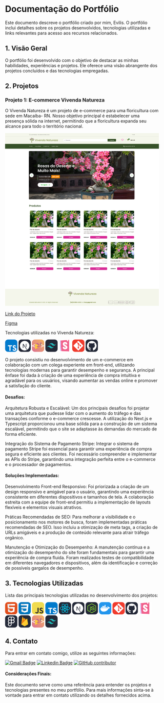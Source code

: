# Documentação do Portfólio

Este documento descreve o portfólio criado por mim, Evilis. O portfólio inclui detalhes sobre os projetos desenvolvidos, tecnologias utilizadas e links relevantes para acesso aos recursos relacionados.

## 1. Visão Geral

O portfólio foi desenvolvido com o objetivo de destacar as minhas habilidades, experiências e projetos. Ele oferece uma visão abrangente dos projetos concluídos e das tecnologias empregadas.

## 2. Projetos

### Projeto 1: E-commerce Vivenda Natureza

O Vivenda Natureza é um projeto de e-commerce para uma floricultura com sede em Macaíba-
RN. Nosso objetivo principal é estabelecer uma presença sólida na internet, permitindo que a floricultura
expanda seu alcance para todo o território nacional.

![Vivenda Natureza](public/01_Homepage.jpg)

[Link do Projeto](https://core-puce-one.vercel.app/)

[Figma](https://www.figma.com/file/ATgY5Li7e8rMsoh2MvIgSu/Vivenda-Natureza?type=design&node-id=0%3A1&mode=design&t=iv8cjd8bMrSXu0wJ-1)

Tecnologias utilizadas no Vivenda Natureza:

<code><img height="40" src="https://github.com/tandpfun/skill-icons/blob/main/icons/TypeScript.svg"></code>
<code><img height="40" src="https://github.com/tandpfun/skill-icons/blob/main/icons/NextJS-Dark.svg"></code>
<code><img height="40" src="https://github.com/tandpfun/skill-icons/blob/main/icons/StyledComponents.svg"></code>
<code><img height="40" src="https://github.com/tandpfun/skill-icons/blob/main/icons/TailwindCSS-Dark.svg"></code>
<code><img height="40" src="https://raw.githubusercontent.com/github/explore/80688e429a7d4ef2fca1e82350fe8e3517d3494d/topics/storybook/storybook.png"></code>
<code><img height="40" src="https://github.com/tandpfun/skill-icons/blob/main/icons/Git.svg"></code>
<code><img height="40" src="https://github.com/tandpfun/skill-icons/blob/main/icons/Github-Dark.svg"></code>

O projeto consistiu no desenvolvimento de um e-commerce em colaboração com um colega experiente em front-end, utilizando tecnologias modernas para garantir desempenho e segurança. A principal ênfase foi dada à criação de uma experiência de compra intuitiva e agradável para os usuários, visando aumentar as vendas online e promover a satisfação do cliente.

#### Desafios:

Arquitetura Robusta e Escalável: Um dos principais desafios foi projetar uma arquitetura que pudesse lidar com o aumento do tráfego e das transações conforme o e-commerce crescesse. A utilização do Next.js e Typescript proporcionou uma base sólida para a construção de um sistema escalável, permitindo que o site se adaptasse às demandas do mercado de forma eficiente.

Integração do Sistema de Pagamento Stripe: Integrar o sistema de pagamento Stripe foi essencial para garantir uma experiência de compra segura e eficiente aos clientes. Foi necessário compreender e implementar as APIs do Stripe, garantindo uma integração perfeita entre o e-commerce e o processador de pagamentos.

#### Soluções Implementadas:

Desenvolvimento Front-end Responsivo: Foi priorizada a criação de um design responsivo e amigável para o usuário, garantindo uma experiência consistente em diferentes dispositivos e tamanhos de tela. A colaboração estreita com a equipe de front-end permitiu a implementação de layouts flexíveis e elementos visuais atrativos.

Práticas Recomendadas de SEO: Para melhorar a visibilidade e o posicionamento nos motores de busca, foram implementadas práticas recomendadas de SEO. Isso incluiu a otimização de meta tags, a criação de URLs amigáveis e a produção de conteúdo relevante para atrair tráfego orgânico.

Manutenção e Otimização do Desempenho: A manutenção contínua e a otimização do desempenho do site foram fundamentais para garantir uma experiência de compra fluida. Foram realizados testes de compatibilidade em diferentes navegadores e dispositivos, além da identificação e correção de possíveis gargalos de desempenho.

## 3. Tecnologias Utilizadas

Lista das principais tecnologias utilizadas no desenvolvimento dos projetos:

<code><img height="40" src="https://github.com/tandpfun/skill-icons/blob/main/icons/HTML.svg"></code>
<code><img height="40" src="https://github.com/tandpfun/skill-icons/blob/main/icons/CSS.svg"></code>
<code><img height="40" src="https://github.com/tandpfun/skill-icons/blob/main/icons/JavaScript.svg"></code>
<code><img height="40" src="https://github.com/tandpfun/skill-icons/blob/main/icons/TypeScript.svg"></code>
<code><img height="40" src="https://github.com/tandpfun/skill-icons/blob/main/icons/React-Dark.svg"></code>
<code><img height="40" src="https://github.com/tandpfun/skill-icons/blob/main/icons/NextJS-Dark.svg"></code>
<code><img height="40" src="https://github.com/tandpfun/skill-icons/blob/main/icons/NodeJS-Dark.svg"></code>
<code><img height="40" src="https://github.com/tandpfun/skill-icons/blob/main/icons/Docker.svg"></code>
<code><img height="40" src="https://github.com/tandpfun/skill-icons/blob/main/icons/Git.svg"></code>
<code><img height="40" src="https://github.com/tandpfun/skill-icons/blob/main/icons/Github-Dark.svg"></code>
<code><img height="40" src="https://raw.githubusercontent.com/github/explore/80688e429a7d4ef2fca1e82350fe8e3517d3494d/topics/storybook/storybook.png"></code>
<code><img height="40" src="https://github.com/tandpfun/skill-icons/blob/main/icons/Figma-Dark.svg"></code>
<code><img height="40" src="https://github.com/tandpfun/skill-icons/blob/main/icons/Firebase-Dark.svg"></code>
<code><img height="40" src="https://github.com/tandpfun/skill-icons/blob/main/icons/StyledComponents.svg"></code>
<code><img height="40" src="https://github.com/tandpfun/skill-icons/blob/main/icons/TailwindCSS-Dark.svg"></code>

## 4. Contato

Para entrar em contato comigo, utilize as seguintes informações:

[![Gmail Badge](https://img.shields.io/badge/-glenio.developer@gmail.com-c14438?style=flat-square&logo=Gmail&logoColor=white&link=mailto:glenio.developer@gmail.com)](mailto:glenio.developer@gmail.com)
[![Linkedin Badge](https://img.shields.io/badge/-evilisglenio-blue?style=flat-square&logo=Linkedin&logoColor=white&link=https://www.linkedin.com/in/evilisglenio/)](https://www.linkedin.com/in/evilisglenio/)
[![GitHub contributor](https://img.shields.io/badge/-EvilisGlenio-gray?style=flat-square&logo=GitHub&logoColor=white&link=https://github.com/EvilisGlenio)](https://github.com/EvilisGlenio/)

#### Considerações Finais:

Este documento serve como uma referência para entender os projetos e tecnologias presentes no meu portfólio. Para mais informações sinta-se à vontade para entrar em contato utilizando os detalhes fornecidos acima.
